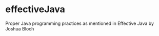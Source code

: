 effectiveJava
=============

Proper Java programming practices as mentioned in Effective Java by Joshua Bloch
